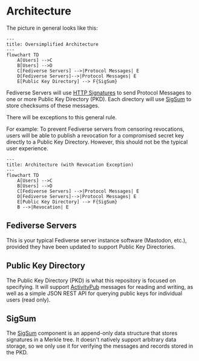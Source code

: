# Architecture

The picture in general looks like this:

```mermaid
---
title: Oversimplified Architecture
---
flowchart TD
    A[Users] -->C
    B[Users] -->D
    C[Fediverse Servers] -->|Protocol Messages| E
    D[Fediverse Servers]-->|Protocol Messages| E
    E[Public Key Directory] --> F{SigSum}
```

Fediverse Servers will use [HTTP Signatures](https://swicg.github.io/activitypub-http-signature/)
to send Protocol Messages to one or more Public Key Directory (PKD). Each directory will use
[SigSum](https://sigsum.org) to store checksums of these messages.

There will be exceptions to this general rule.

For example: To prevent Fediverse servers from censoring revocations, users will be able
to publish a revocation for a compromised secret key directly to a Public Key Directory. However, this
should not be the typical user experience.

```mermaid
---
title: Architecture (with Revocation Exception)
---
flowchart TD
    A[Users] -->C
    B[Users] -->D
    C[Fediverse Servers] -->|Protocol Messages| E
    D[Fediverse Servers]-->|Protocol Messages| E
    E[Public Key Directory] --> F{SigSum}
    B -->|Revocation| E
```

## Fediverse Servers

This is your typical Fediverse server instance software (Mastodon, etc.), provided they have been updated
to support Public Key Directories.

## Public Key Directory

The Public Key Directory (PKD) is what this repository is focused on specifying.  It will support 
[ActivityPub](https://www.w3.org/TR/activitypub/) messages for reading and writing, as well as a 
simple JSON REST API for querying public keys for individual users (read only).

## SigSum

The [SigSum](https://www.sigsum.org/) component is an append-only data structure that stores signatures
in a Merkle tree. It doesn't natively support arbitrary data storage, so we only use it for verifying
the messages and records stored in the PKD.
